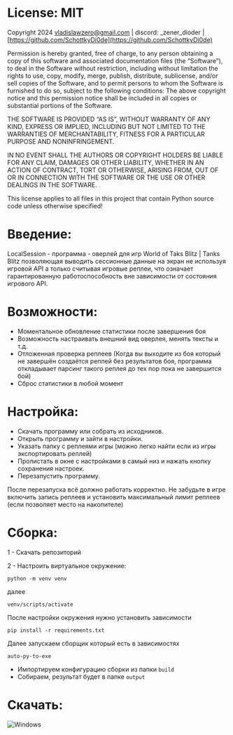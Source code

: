 # License: MIT
Copyright 2024 [vladislawzero@gmail.com](mailto:vladislawzero@gmail.com) | discord: _zener_dioder | [https://github.com/SchottkyDi0de](https://github.com/SchottkyDi0de)

Permission is hereby granted, free of charge, to any person obtaining a copy of this software and associated documentation files (the “Software”), to deal in the Software without restriction, including without limitation the rights to use, copy, modify, merge, publish, distribute, sublicense, and/or sell copies of the Software, and to permit persons to whom the Software is furnished to do so, subject to the following conditions: The above copyright notice and this permission notice shall be included in all copies or substantial portions of the Software.

THE SOFTWARE IS PROVIDED “AS IS”, WITHOUT WARRANTY OF ANY KIND, EXPRESS OR IMPLIED, INCLUDING BUT NOT LIMITED TO THE WARRANTIES OF MERCHANTABILITY, FITNESS FOR A PARTICULAR PURPOSE AND NONINFRINGEMENT.

IN NO EVENT SHALL THE AUTHORS OR COPYRIGHT HOLDERS BE LIABLE FOR ANY CLAIM, DAMAGES OR OTHER LIABILITY, WHETHER IN AN ACTION OF CONTRACT, TORT OR OTHERWISE, ARISING FROM, OUT OF OR IN CONNECTION WITH THE SOFTWARE OR THE USE OR OTHER DEALINGS IN THE SOFTWARE.

This license applies to all files in this project that contain Python source code unless otherwise specified!

# Введение:
LocalSession - программа - оверлей для игр World of Taks Blitz | Tanks Blitz позволяющая выводить сессионные данные на экран не используя игровой API а только считывая игровые реплеи, что означает гарантированную работоспособность вне зависимости от состояния игрового API.
# Возможности:
- Моментальное обновление статистики после завершения боя
- Возможность настраивать внешний вид оверлея, менять тексты и т.д.
- Отложенная проверка реплеев (Когда вы выходите из боя который не завершён создаётся реплей без результатов боя, программа откладывает парсинг такого реплея до тех пор пока не завершится бой)
- Сброс статистики в любой момент
# Настройка:
- Скачать программу или собрать из исходников.
- Открыть программу и зайти в настройки.
- Указать папку с реплеями игры (можно легко найти если из игры экспортировать реплей)
- Пролистать в окне с настройками в самый низ и нажать кнопку сохранения настроек.
- Перезапустить программу.

После перезапуска всё должно работать корректно. Не забудьте в игре включить запись реплеев и установить максимальный лимит реплеев (если позволяет место на накопителе)
# Сборка:
1 - Скачать репозиторий

2 - Настроить виртуальное окружение:

```
python -m venv venv
```
далее
```
venv/scripts/activate
```
После настройки окружения нужно установить зависимости
```
pip install -r requirements.txt
```
Далее запускаем сборщик который есть в зависимостях
```
auto-py-to-exe
```
- Импортируем конфигурацию сборки из папки `build`
- Собираем, результат будет в папке `output`
# Скачать:
![Windows](https://img.shields.io/badge/Windows-0078D6?style=for-the-badge&logo=windows&logoColor=white&link=https://github.com/SchottkyDi0de/LocalSession/releases/tag/stable)
